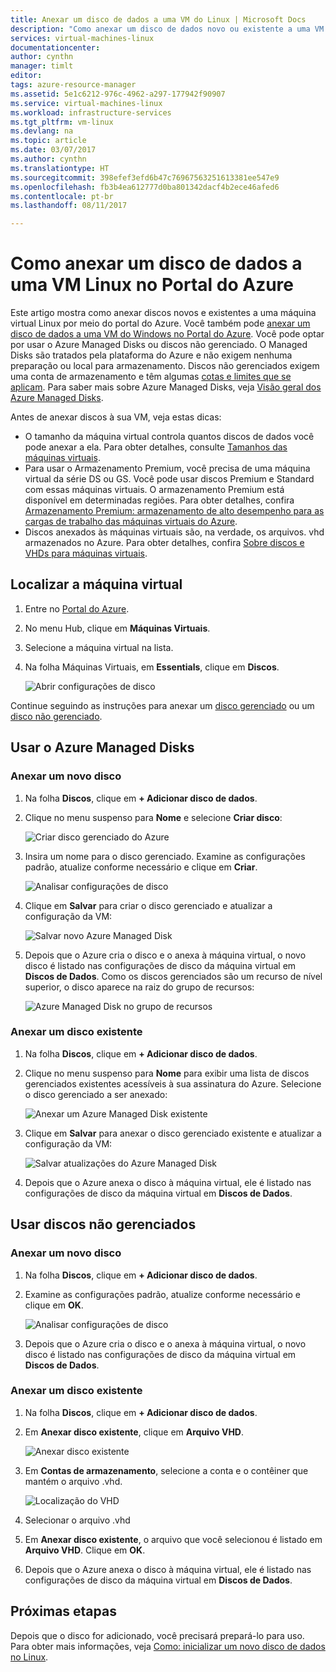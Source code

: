 ```yaml
---
title: Anexar um disco de dados a uma VM do Linux | Microsoft Docs
description: "Como anexar um disco de dados novo ou existente a uma VM do Linux no portal do Azure usando o modelo de implantação do Gerenciador de Recursos."
services: virtual-machines-linux
documentationcenter: 
author: cynthn
manager: timlt
editor: 
tags: azure-resource-manager
ms.assetid: 5e1c6212-976c-4962-a297-177942f90907
ms.service: virtual-machines-linux
ms.workload: infrastructure-services
ms.tgt_pltfrm: vm-linux
ms.devlang: na
ms.topic: article
ms.date: 03/07/2017
ms.author: cynthn
ms.translationtype: HT
ms.sourcegitcommit: 398efef3efd6b47c76967563251613381ee547e9
ms.openlocfilehash: fb3b4ea612777d0ba801342dacf4b2ece46afed6
ms.contentlocale: pt-br
ms.lasthandoff: 08/11/2017

---
```

# <a name="how-to-attach-a-data-disk-to-a-linux-vm-in-the-azure-portal"></a>Como anexar um disco de dados a uma VM Linux no Portal do Azure
Este artigo mostra como anexar discos novos e existentes a uma máquina virtual Linux por meio do portal do Azure. Você também pode [anexar um disco de dados a uma VM do Windows no Portal do Azure](../windows/attach-managed-disk-portal.md?toc=%2fazure%2fvirtual-machines%2fwindows%2ftoc.json). Você pode optar por usar o Azure Managed Disks ou discos não gerenciado. O Managed Disks são tratados pela plataforma do Azure e não exigem nenhuma preparação ou local para armazenamento. Discos não gerenciados exigem uma conta de armazenamento e têm algumas [cotas e limites que se aplicam](../../azure-subscription-service-limits.md#storage-limits). Para saber mais sobre Azure Managed Disks, veja [Visão geral dos Azure Managed Disks](../../storage/storage-managed-disks-overview.md).

Antes de anexar discos à sua VM, veja estas dicas:

* O tamanho da máquina virtual controla quantos discos de dados você pode anexar a ela. Para obter detalhes, consulte [Tamanhos das máquinas virtuais](sizes.md?toc=%2fazure%2fvirtual-machines%2flinux%2ftoc.json).
* Para usar o Armazenamento Premium, você precisa de uma máquina virtual da série DS ou GS. Você pode usar discos Premium e Standard com essas máquinas virtuais. O armazenamento Premium está disponível em determinadas regiões. Para obter detalhes, confira [Armazenamento Premium: armazenamento de alto desempenho para as cargas de trabalho das máquinas virtuais do Azure](../../storage/storage-premium-storage.md?toc=%2fazure%2fvirtual-machines%2flinux%2ftoc.json).
* Discos anexados às máquinas virtuais são, na verdade, os arquivos. vhd armazenados no Azure. Para obter detalhes, confira [Sobre discos e VHDs para máquinas virtuais](../../storage/storage-about-disks-and-vhds-linux.md?toc=%2fazure%2fvirtual-machines%2flinux%2ftoc.json).


## <a name="find-the-virtual-machine"></a>Localizar a máquina virtual
1. Entre no [Portal do Azure](https://portal.azure.com/).
2. No menu Hub, clique em **Máquinas Virtuais**.
3. Selecione a máquina virtual na lista.
4. Na folha Máquinas Virtuais, em **Essentials**, clique em **Discos**.
   
    ![Abrir configurações de disco](./media/attach-disk-portal/find-disk-settings.png)

Continue seguindo as instruções para anexar um [disco gerenciado](#use-azure-managed-disks) ou um [disco não gerenciado](#use-unmanaged-disks).

## <a name="use-azure-managed-disks"></a>Usar o Azure Managed Disks

### <a name="attach-a-new-disk"></a>Anexar um novo disco

1. Na folha **Discos**, clique em **+ Adicionar disco de dados**.
2. Clique no menu suspenso para **Nome** e selecione **Criar disco**:

    ![Criar disco gerenciado do Azure](./media/attach-disk-portal/create-new-md.png)

3. Insira um nome para o disco gerenciado. Examine as configurações padrão, atualize conforme necessário e clique em **Criar**.
   
   ![Analisar configurações de disco](./media/attach-disk-portal/create-new-md-settings.png)

4. Clique em **Salvar** para criar o disco gerenciado e atualizar a configuração da VM:

   ![Salvar novo Azure Managed Disk](./media/attach-disk-portal/confirm-create-new-md.png)

5. Depois que o Azure cria o disco e o anexa à máquina virtual, o novo disco é listado nas configurações de disco da máquina virtual em **Discos de Dados**. Como os discos gerenciados são um recurso de nível superior, o disco aparece na raiz do grupo de recursos:

   ![Azure Managed Disk no grupo de recursos](./media/attach-disk-portal/view-md-resource-group.png)

### <a name="attach-an-existing-disk"></a>Anexar um disco existente
1. Na folha **Discos**, clique em **+ Adicionar disco de dados**.
2. Clique no menu suspenso para **Nome** para exibir uma lista de discos gerenciados existentes acessíveis à sua assinatura do Azure. Selecione o disco gerenciado a ser anexado:

   ![Anexar um Azure Managed Disk existente](./media/attach-disk-portal/select-existing-md.png)

3. Clique em **Salvar** para anexar o disco gerenciado existente e atualizar a configuração da VM:
   
   ![Salvar atualizações do Azure Managed Disk](./media/attach-disk-portal/confirm-attach-existing-md.png)

4. Depois que o Azure anexa o disco à máquina virtual, ele é listado nas configurações de disco da máquina virtual em **Discos de Dados**.

## <a name="use-unmanaged-disks"></a>Usar discos não gerenciados

### <a name="attach-a-new-disk"></a>Anexar um novo disco

1. Na folha **Discos**, clique em **+ Adicionar disco de dados**.
2. Examine as configurações padrão, atualize conforme necessário e clique em **OK**.
   
   ![Analisar configurações de disco](./media/attach-disk-portal/attach-new.png)
3. Depois que o Azure cria o disco e o anexa à máquina virtual, o novo disco é listado nas configurações de disco da máquina virtual em **Discos de Dados**.

### <a name="attach-an-existing-disk"></a>Anexar um disco existente
1. Na folha **Discos**, clique em **+ Adicionar disco de dados**.
2. Em **Anexar disco existente**, clique em **Arquivo VHD**.
   
   ![Anexar disco existente](./media/attach-disk-portal/attach-existing.png)
3. Em **Contas de armazenamento**, selecione a conta e o contêiner que mantém o arquivo .vhd.
   
   ![Localização do VHD](./media/attach-disk-portal/find-storage-container.png)
4. Selecionar o arquivo .vhd
5. Em **Anexar disco existente**, o arquivo que você selecionou é listado em **Arquivo VHD**. Clique em **OK**.
6. Depois que o Azure anexa o disco à máquina virtual, ele é listado nas configurações de disco da máquina virtual em **Discos de Dados**.


## <a name="next-steps"></a>Próximas etapas
Depois que o disco for adicionado, você precisará prepará-lo para uso. Para obter mais informações, veja [Como: inicializar um novo disco de dados no Linux](add-disk.md).

